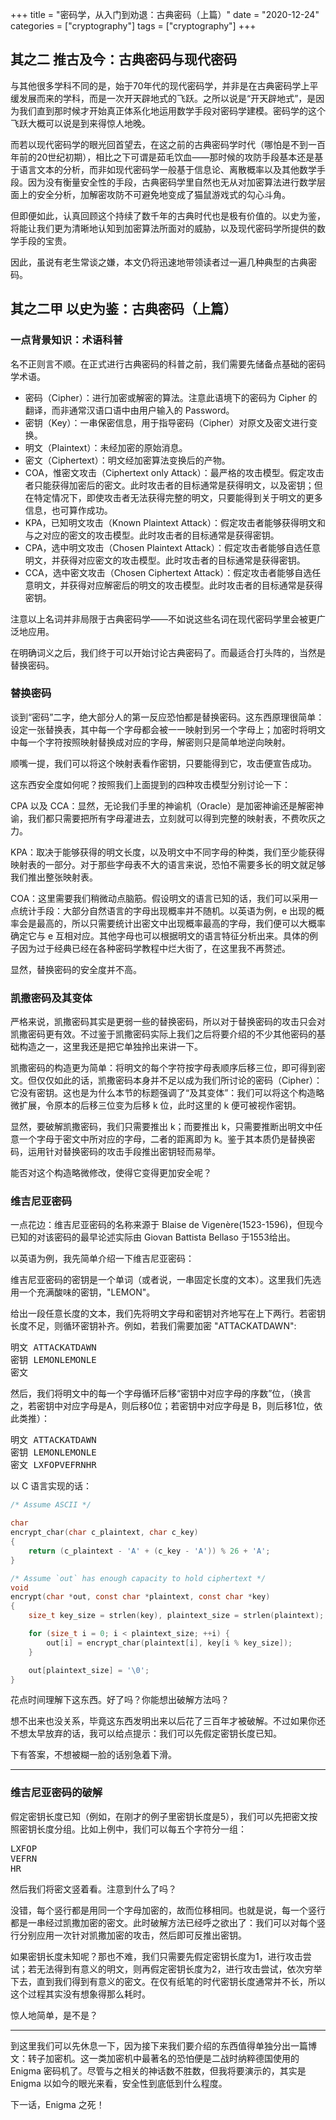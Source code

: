 +++
title = "密码学，从入门到劝退：古典密码（上篇）"
date = "2020-12-24"
categories = ["cryptography"]
tags = ["cryptography"]
+++

## 其之二 推古及今：古典密码与现代密码

与其他很多学科不同的是，始于70年代的现代密码学，并非是在古典密码学上平缓发展而来的学科，而是一次开天辟地式的飞跃。之所以说是“开天辟地式”，是因为我们直到那时候才开始真正体系化地运用数学手段对密码学建模。密码学的这个飞跃大概可以说是到来得惊人地晚。

而若以现代密码学的眼光回首望去，在这之前的古典密码学时代（哪怕是不到一百年前的20世纪初期），相比之下可谓是茹毛饮血——那时候的攻防手段基本还是基于语言文本的分析，而非如现代密码学一般基于信息论、离散概率以及其他数学手段。因为没有衡量安全性的手段，古典密码学里自然也无从对加密算法进行数学层面上的安全分析，加解密攻防不可避免地变成了猫鼠游戏式的勾心斗角。

但即便如此，认真回顾这个持续了数千年的古典时代也是极有价值的。以史为鉴，将能让我们更为清晰地认知到加密算法所面对的威胁，以及现代密码学所提供的数学手段的宝贵。

因此，虽说有老生常谈之嫌，本文仍将迅速地带领读者过一遍几种典型的古典密码。

## 其之二甲 以史为鉴：古典密码（上篇）

### 一点背景知识：术语科普

名不正则言不顺。在正式进行古典密码的科普之前，我们需要先储备点基础的密码学术语。

- 密码（Cipher）：进行加密或解密的算法。注意此语境下的密码为 Cipher 的翻译，而非通常汉语口语中由用户输入的 Password。
- 密钥（Key）：一串保密信息，用于指导密码（Cipher）对原文及密文进行变换。
- 明文（Plaintext）：未经加密的原始消息。
- 密文（Ciphertext）：明文经加密算法变换后的产物。
- COA，惟密文攻击（Ciphertext only Attack）：最严格的攻击模型。假定攻击者只能获得加密后的密文。此时攻击者的目标通常是获得明文，以及密钥；但在特定情况下，即使攻击者无法获得完整的明文，只要能得到关于明文的更多信息，也可算作成功。
- KPA，已知明文攻击（Known Plaintext Attack）：假定攻击者能够获得明文和与之对应的密文的攻击模型。此时攻击者的目标通常是获得密钥。
- CPA，选中明文攻击（Chosen Plaintext Attack）：假定攻击者能够自选任意明文，并获得对应密文的攻击模型。此时攻击者的目标通常是获得密钥。
- CCA，选中密文攻击（Chosen Ciphertext Attack）：假定攻击者能够自选任意明文，并获得对应解密后的明文的攻击模型。此时攻击者的目标通常是获得密钥。

注意以上名词并非局限于古典密码学——不如说这些名词在现代密码学里会被更广泛地应用。

在明确词义之后，我们终于可以开始讨论古典密码了。而最适合打头阵的，当然是替换密码。

### 替换密码

谈到“密码”二字，绝大部分人的第一反应恐怕都是替换密码。这东西原理很简单：设定一张替换表，其中每一个字母都会被一一映射到另一个字母上；加密时将明文中每一个字符按照映射替换成对应的字母，解密则只是简单地逆向映射。

顺嘴一提，我们可以将这个映射表看作密钥，只要能得到它，攻击便宣告成功。

这东西安全度如何呢？按照我们上面提到的四种攻击模型分别讨论一下：

CPA 以及 CCA：显然，无论我们手里的神谕机（Oracle）是加密神谕还是解密神谕，我们都只需要把所有字母灌进去，立刻就可以得到完整的映射表，不费吹灰之力。

KPA：取决于能够获得的明文长度，以及明文中不同字母的种类，我们至少能获得映射表的一部分。对于那些字母表不大的语言来说，恐怕不需要多长的明文就足够我们推出整张映射表。

COA：这里需要我们稍微动点脑筋。假设明文的语言已知的话，我们可以采用一点统计手段：大部分自然语言的字母出现概率并不随机。以英语为例，e 出现的概率会是最高的，所以只需要统计出密文中出现概率最高的字母，我们便可以大概率确定它与 e 互相对应。其他字母也可以根据明文的语言特征分析出来。具体的例子因为过于经典已经在各种密码学教程中烂大街了，在这里我不再赘述。

显然，替换密码的安全度并不高。

### 凯撒密码及其变体

严格来说，凯撒密码其实是更弱一些的替换密码，所以对于替换密码的攻击只会对凯撒密码更有效。不过鉴于凯撒密码实际上我们之后将要介绍的不少其他密码的基础构造之一，这里我还是把它单独拎出来讲一下。

凯撒密码的构造更为简单：将明文的每个字符按字母表顺序后移三位，即可得到密文。但仅仅如此的话，凯撒密码本身并不足以成为我们所讨论的密码（Cipher）：它没有密钥。这也是为什么本节的标题强调了“及其变体”：我们可以将这个构造略微扩展，令原本的后移三位变为后移 k 位，此时这里的 k 便可被视作密钥。

显然，要破解凯撒密码，我们只需要推出 k；而要推出 k，只需要推断出明文中任意一个字母于密文中所对应的字母，二者的距离即为 k。鉴于其本质仍是替换密码，运用针对替换密码的攻击手段推出密钥轻而易举。

能否对这个构造略微修改，使得它变得更加安全呢？

### 维吉尼亚密码

一点花边：维吉尼亚密码的名称来源于 Blaise de Vigenère(1523-1596)，但现今已知的对该密码的最早论述实际由 Giovan Battista Bellaso 于1553给出。

以英语为例，我先简单介绍一下维吉尼亚密码：

维吉尼亚密码的密钥是一个单词（或者说，一串固定长度的文本）。这里我们先选用一个充满酸味的密钥，"LEMON"。

给出一段任意长度的文本，我们先将明文字母和密钥对齐地写在上下两行。若密钥长度不足，则循环密钥补齐。例如，若我们需要加密 "ATTACKATDAWN":

<pre>
明文 ATTACKATDAWN
密钥 LEMONLEMONLE
密文
</pre>

然后，我们将明文中的每一个字母循环后移“密钥中对应字母的序数”位，（换言之，若密钥中对应字母是A，则后移0位；若密钥中对应字母是 B，则后移1位，依此类推）：

<pre>
明文 ATTACKATDAWN
密钥 LEMONLEMONLE
密文 LXFOPVEFRNHR
</pre>

以 C 语言实现的话：

```c
/* Assume ASCII */

char
encrypt_char(char c_plaintext, char c_key)
{
    return (c_plaintext - 'A' + (c_key - 'A')) % 26 + 'A';
}

/* Assume `out` has enough capacity to hold ciphertext */
void
encrypt(char *out, const char *plaintext, const char *key)
{
    size_t key_size = strlen(key), plaintext_size = strlen(plaintext);

    for (size_t i = 0; i < plaintext_size; ++i) {
        out[i] = encrypt_char(plaintext[i], key[i % key_size]);
    }

    out[plaintext_size] = '\0';
}
```

花点时间理解下这东西。好了吗？你能想出破解方法吗？

想不出来也没关系，毕竟这东西发明出来以后花了三百年才被破解。不过如果你还不想太早放弃的话，我可以给点提示：我们可以先假定密钥长度已知。

下有答案，不想被糊一脸的话别急着下滑。

---
### 维吉尼亚密码的破解

假定密钥长度已知（例如，在刚才的例子里密钥长度是5），我们可以先把密文按照密钥长度分组。比如上例中，我们可以每五个字符分一组：

<pre>
LXFOP
VEFRN
HR
</pre>

然后我们将密文竖着看。注意到什么了吗？

没错，每个竖行都是用同一个字母加密的，故而位移相同。也就是说，每一个竖行都是一串经过凯撒加密的密文。此时破解方法已经呼之欲出了：我们可以对每个竖行分别应用一次针对凯撒加密的攻击，然后即可反推出密钥。

如果密钥长度未知呢？那也不难，我们只需要先假定密钥长度为1，进行攻击尝试；若无法得到有意义的明文，则再假定密钥长度为2，进行攻击尝试，依次穷举下去，直到我们得到有意义的密文。在仅有纸笔的时代密钥长度通常并不长，所以这个过程其实没有想象得那么耗时。

惊人地简单，是不是？

---

到这里我们可以先休息一下，因为接下来我们要介绍的东西值得单独分出一篇博文：转子加密机。这一类加密机中最著名的恐怕便是二战时纳粹德国使用的 Enigma 密码机了。尽管与之相关的神话数不胜数，但我将要演示的，其实是 Enigma 以如今的眼光来看，安全性到底低到什么程度。

下一话，Enigma 之死！